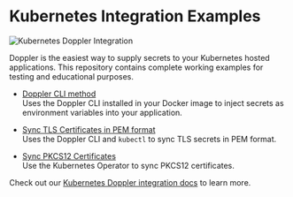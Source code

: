 # Kubernetes Integration Examples

![Kubernetes Doppler Integration](https://repository-images.githubusercontent.com/312504996/878e5bd6-01b3-4a2d-bd70-c595122f1f3c)

Doppler is the easiest way to supply secrets to your Kubernetes hosted applications. This repository contains complete working examples for testing and educational purposes.

* [Doppler CLI method](./doppler-cli)  
Uses the Doppler CLI installed in your Docker image to inject secrets as environment variables into your application.

* [Sync TLS Certificates in PEM format](./tls-pem)  
Uses the Doppler CLI and `kubectl` to sync TLS secrets in PEM format.

* [Sync PKCS12 Certificates](./pkcs12)  
Use the Kubernetes Operator to sync PKCS12 certificates.

Check out our [Kubernetes Doppler integration docs](https://docs.doppler.com/docs/kubernetes) to learn more.
